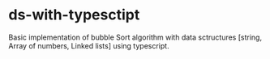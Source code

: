 # ds-with-typesctipt

Basic implementation of bubble Sort algorithm with data sctructures [string, Array of numbers, Linked lists] using typescript.
